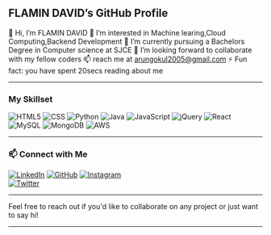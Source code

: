 ## FLAMIN DAVID’s GitHub Profile

👋 Hi, I’m FLAMIN DAVID
👀 I’m interested in Machine learing,Cloud Computing,Backend Development
🌱 I’m currently pursuing a Bachelors Degree in Computer science at SJCE
💞 I’m looking forward to collaborate with my fellow coders
📫 reach me at arungokul2005@gmail.com
⚡ Fun fact: you have spent 20secs reading about me

---

### My Skillset

![HTML5](https://img.shields.io/badge/-HTML5-E34F26?style=flat&logo=html5&logoColor=white)
![CSS](https://img.shields.io/badge/-CSS-1572B6?style=flat&logo=css3&logoColor=white)
![Python](https://img.shields.io/badge/-Python-3776AB?style=flat&logo=python&logoColor=white)
![Java](https://img.shields.io/badge/-Java-007396?style=flat&logo=java&logoColor=white)
![JavaScript](https://img.shields.io/badge/-JavaScript-F7DF1E?style=flat&logo=javascript&logoColor=white)
![jQuery](https://img.shields.io/badge/-jQuery-0769AD?style=flat&logo=jquery&logoColor=white)
![React](https://img.shields.io/badge/-React-61DAFB?style=flat&logo=react&logoColor=white)
![MySQL](https://img.shields.io/badge/-MySQL-4479A1?style=flat&logo=mysql&logoColor=white)
![MongoDB](https://img.shields.io/badge/-MongoDB-47A248?style=flat&logo=mongodb&logoColor=white)
![AWS](https://img.shields.io/badge/-AWS-232F3E?style=flat&logo=amazon-aws&logoColor=white)

---

### 📫 Connect with Me

[![LinkedIn](https://img.shields.io/badge/-LinkedIn-0A66C2?style=flat&logo=linkedin&logoColor=white)](https://www.linkedin.com/in/flamin-david-79b610257/)
[![GitHub](https://img.shields.io/badge/-GitHub-181717?style=flat&logo=github&logoColor=white)](https://github.com/Flamin189)
[![Instagram](https://img.shields.io/badge/-Instagram-E4405F?style=flat&logo=instagram&logoColor=white)](https://www.instagram.com/arungokul2005/)  
[![Twitter](https://img.shields.io/badge/-Twitter-1DA1F2?style=flat&logo=twitter&logoColor=white)](https://twitter.com/arungokul2005/)

---

Feel free to reach out if you'd like to collaborate on any project or just want to say hi!

---
